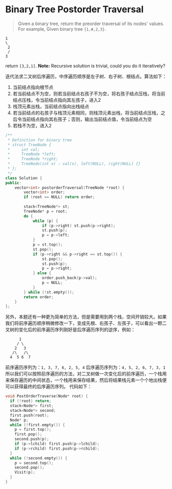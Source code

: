 Binary Tree Postorder Traversal 
===
> Given a binary tree, return the preorder traversal of its nodes' values.
> For example,
Given binary tree `{1,#,2,3}`.
> 
    1         
    \        
     2  
     /
    3 
return `[3,2,1]`.
**Note:** Recursive solution is trivial, could you do it iteratively?

迭代法求二叉树后序遍历，中序遍历顺序是左子树、右子树、根结点。算法如下：
1. 当前结点指向根节点
2. 若当前结点不为空，则若当前结点右孩子不为空，将右孩子结点压栈，将当前结点压栈，令当前结点指向其左孩子，进入2
3. 栈顶元素出栈，当前结点指向出栈结点
4. 若当前结点的右孩子与栈顶元素相同，则栈顶元素出栈，将当前结点压栈，之后令当前结点指向其右孩子；否则，输出当前结点值，令当前结点为空
5. 若栈不为空，进入2
```cpp
/**
 * Definition for binary tree
 * struct TreeNode {
 *     int val;
 *     TreeNode *left;
 *     TreeNode *right;
 *     TreeNode(int x) : val(x), left(NULL), right(NULL) {}
 * };
 */
class Solution {
public:
    vector<int> postorderTraversal(TreeNode *root) {
        vector<int> order;
        if (root == NULL) return order;
        
        stack<TreeNode*> st;
        TreeNode* p = root;
        do {
            while (p) {
                if (p->right) st.push(p->right);
                st.push(p);
                p = p->left;
            }
            p = st.top();
            st.pop();
            if (p->right && p->right == st.top()) {
                st.pop();
                st.push(p);
                p = p->right;
            } else {
                order.push_back(p->val);
                p = NULL;
            }
        } while (!st.empty());
        return order;
    }
};
```
另外，本题还有一种更为简单的方法，但是需要用到两个栈，空间开销较大。如果我们将前序遍历顺序稍微修改一下，变成先根、右孩子、左孩子，可以看出一颗二叉树的变化后的前序遍历序列刚好是后序遍历序列的逆序，例如：

          1
         / \
        2   3
       /\   /\
      4  5 6  7
前序遍历序列为：`1, 3, 7, 6, 2, 5, 4`
后序遍历序列为：`4, 5, 2, 6, 7, 3, 1`
所以我们可以按照前序遍历的方法，对二叉树做一次变化后的前序遍历，一个栈用来保存遍历的中间状态，一个栈用来保存结果，然后将结果栈元素一个个地出栈便可以获得最终的后序遍历序列。
代码如下：
```cpp
void PostOrderTraverse(Node* root) {
  if (!root) return;
  stack<Node*> first;
  stack<Node*> second;
  first.push(root);
  Node* p;
  while (!first.empty()) {
    p = first.top();
    first.pop();
    second.push(p);
    if (p->lchild) first.push(p->lchild);
    if (p->rchild) first.push(p->rchild);
  }
  while (!second.empty()) {
    p = second.top();
    second.pop();
    Visit(p);
  }
}
```
    

